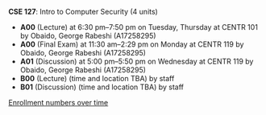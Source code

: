 **CSE 127**: Intro to Computer Security (4 units)

- **A00** (Lecture) at 6:30 pm–7:50 pm on Tuesday, Thursday at CENTR 101 by Obaido, George Rabeshi (A17258295)
- **A00** (Final Exam) at 11:30 am–2:29 pm on Monday at CENTR 119 by Obaido, George Rabeshi (A17258295)
- **A01** (Discussion) at 5:00 pm–5:50 pm on Wednesday at CENTR 119 by Obaido, George Rabeshi (A17258295)
- **B00** (Lecture) (time and location TBA) by staff
- **B01** (Discussion) (time and location TBA) by staff

[Enrollment numbers over time](./CSE127.tsv)
